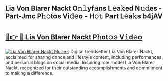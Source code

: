 ## Lia Von Blarer Nackt O𝚗𝚕yf𝚊ns L𝚎a𝚔ed N𝚞𝚍es - Part-Jmc P𝚑𝚘tos Vi𝚍𝚎o - H𝚘𝚝 Part L𝚎a𝚔s b4jAV

# <h2><a href="http://kf4fr4f.oniu.top/?m=Lia+Von+Blarer+Nackt">🔗👉 🔴 Lia Von Blarer Nackt P𝚑ot𝚘𝚜 V𝚒d𝚎o</a></h2>

[![Lia Von Blarer Nackt Nu𝚍e𝚜](https://i.imgur.com/0qMVB7G.gif)](http://kf4fr4f.oniu.top/?m=Lia+Von+Blarer+Nackt)
Digital trendsetter Lia Von Blarer Nackt, acclaimed for sharing dance and lifestyle content, including performances and personal blogs on social media. Inspiring role model Lia Von Blarer Nackt, recognized for their outstanding accomplishments and commitment to making a difference.  
